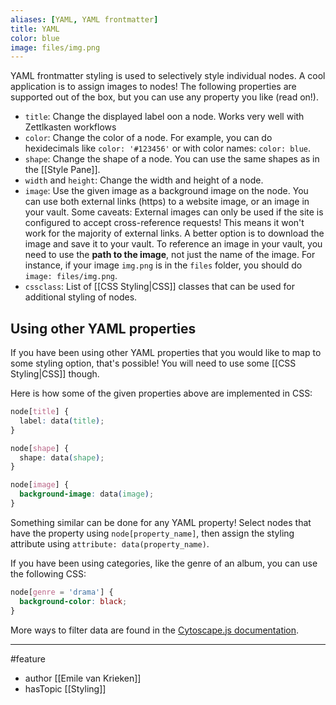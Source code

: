 ```yaml
---
aliases: [YAML, YAML frontmatter]
title: YAML
color: blue
image: files/img.png
---
```


YAML frontmatter styling is used to selectively style individual nodes. A cool application is to assign images to nodes! 
The following properties are supported out of the box, but you can use any property you like (read on!). 
- `title`: Change the displayed label oon a node. Works very well with Zettlkasten workflows
- `color`: Change the color of a node. For example, you can do hexidecimals like `color: '#123456'` or with color names: `color: blue`.
- `shape`: Change the shape of a node. You can use the same shapes as in the [[Style Pane]].
- `width` and `height`: Change the width and height of a node.
- `image`: Use the given image as a background image on the node. You can use both external links (https) to a website image, or an image in your vault. Some caveats: External images can only be used if the site is configured to accept cross-reference requests! This means it won't work for the majority of external links. 
A better option is to download the image and save it to your vault. To reference an image in your vault, you need to use the **path to the image**, not just the name of the image. For instance, if your image `img.png` is in the `files` folder, you should do  `image: files/img.png`.
- `cssclass`: List of [[CSS Styling|CSS]] classes that can be used for additional styling of nodes.

## Using other YAML properties
If you have been using other YAML properties that you would like to map to some styling option, that's possible! You will need to use some [[CSS Styling|CSS]] though. 

Here is how some of the given properties above are implemented in CSS: 

```css
node[title] {
  label: data(title);
}

node[shape] {
  shape: data(shape);
}

node[image] {
  background-image: data(image);
}
```

Something similar can be done for any YAML property! Select nodes that have the property using `node[property_name]`, then assign the styling attribute using `attribute: data(property_name)`. 

If you have been using categories, like the genre of an album, you can use the following CSS:

```css
node[genre = 'drama'] {
  background-color: black;
}
```

More ways to filter data are found in the [Cytoscape.js documentation](https://js.cytoscape.org/#selectors/data).

--- 
#feature
- author [[Emile van Krieken]]
- hasTopic [[Styling]]